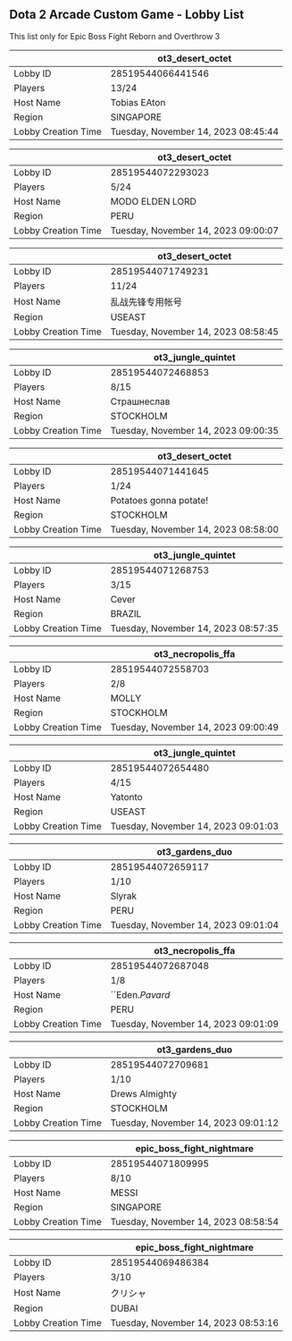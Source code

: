 ## Dota 2 Arcade Custom Game - Lobby List

This list only for Epic Boss Fight Reborn and Overthrow 3

|  | ot3_desert_octet |
| ------ | ------ |
| Lobby ID | 28519544066441546 |
| Players | 13/24 |
| Host Name | Tobias EAton |
| Region | SINGAPORE |
| Lobby Creation Time | Tuesday, November 14, 2023 08:45:44 |


|  | ot3_desert_octet |
| ------ | ------ |
| Lobby ID | 28519544072293023 |
| Players | 5/24 |
| Host Name | MODO ELDEN LORD |
| Region | PERU |
| Lobby Creation Time | Tuesday, November 14, 2023 09:00:07 |


|  | ot3_desert_octet |
| ------ | ------ |
| Lobby ID | 28519544071749231 |
| Players | 11/24 |
| Host Name | 乱战先锋专用帐号 |
| Region | USEAST |
| Lobby Creation Time | Tuesday, November 14, 2023 08:58:45 |


|  | ot3_jungle_quintet |
| ------ | ------ |
| Lobby ID | 28519544072468853 |
| Players | 8/15 |
| Host Name | Страшнеслав |
| Region | STOCKHOLM |
| Lobby Creation Time | Tuesday, November 14, 2023 09:00:35 |


|  | ot3_desert_octet |
| ------ | ------ |
| Lobby ID | 28519544071441645 |
| Players | 1/24 |
| Host Name | Potatoes gonna potate! |
| Region | STOCKHOLM |
| Lobby Creation Time | Tuesday, November 14, 2023 08:58:00 |


|  | ot3_jungle_quintet |
| ------ | ------ |
| Lobby ID | 28519544071268753 |
| Players | 3/15 |
| Host Name | Cever |
| Region | BRAZIL |
| Lobby Creation Time | Tuesday, November 14, 2023 08:57:35 |


|  | ot3_necropolis_ffa |
| ------ | ------ |
| Lobby ID | 28519544072558703 |
| Players | 2/8 |
| Host Name | MOLLY |
| Region | STOCKHOLM |
| Lobby Creation Time | Tuesday, November 14, 2023 09:00:49 |


|  | ot3_jungle_quintet |
| ------ | ------ |
| Lobby ID | 28519544072654480 |
| Players | 4/15 |
| Host Name | Yatonto |
| Region | USEAST |
| Lobby Creation Time | Tuesday, November 14, 2023 09:01:03 |


|  | ot3_gardens_duo |
| ------ | ------ |
| Lobby ID | 28519544072659117 |
| Players | 1/10 |
| Host Name | Slyrak |
| Region | PERU |
| Lobby Creation Time | Tuesday, November 14, 2023 09:01:04 |


|  | ot3_necropolis_ffa |
| ------ | ------ |
| Lobby ID | 28519544072687048 |
| Players | 1/8 |
| Host Name | ´´Eden.*Pavard* |
| Region | PERU |
| Lobby Creation Time | Tuesday, November 14, 2023 09:01:09 |


|  | ot3_gardens_duo |
| ------ | ------ |
| Lobby ID | 28519544072709681 |
| Players | 1/10 |
| Host Name | Drews Almighty |
| Region | STOCKHOLM |
| Lobby Creation Time | Tuesday, November 14, 2023 09:01:12 |


|  | epic_boss_fight_nightmare |
| ------ | ------ |
| Lobby ID | 28519544071809995 |
| Players | 8/10 |
| Host Name | MESSI |
| Region | SINGAPORE |
| Lobby Creation Time | Tuesday, November 14, 2023 08:58:54 |


|  | epic_boss_fight_nightmare |
| ------ | ------ |
| Lobby ID | 28519544069486384 |
| Players | 3/10 |
| Host Name | クリシャ |
| Region | DUBAI |
| Lobby Creation Time | Tuesday, November 14, 2023 08:53:16 |


